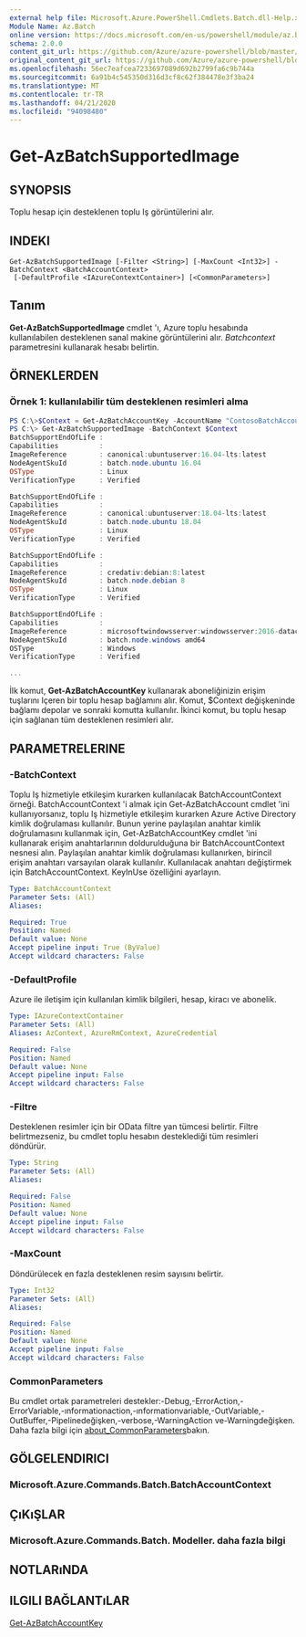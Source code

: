 ```yaml
---
external help file: Microsoft.Azure.PowerShell.Cmdlets.Batch.dll-Help.xml
Module Name: Az.Batch
online version: https://docs.microsoft.com/en-us/powershell/module/az.batch/get-azbatchsupportedimage.md
schema: 2.0.0
content_git_url: https://github.com/Azure/azure-powershell/blob/master/src/Batch/Batch/help/Get-AzBatchSupportedImage.md
original_content_git_url: https://github.com/Azure/azure-powershell/blob/master/src/Batch/Batch/help/Get-AzBatchSupportedImage.md
ms.openlocfilehash: 56ec7eafcea7233697089d692b2799fa6c9b744a
ms.sourcegitcommit: 6a91b4c545350d316d3cf8c62f384478e3f3ba24
ms.translationtype: MT
ms.contentlocale: tr-TR
ms.lasthandoff: 04/21/2020
ms.locfileid: "94098480"
---
```

# Get-AzBatchSupportedImage

## SYNOPSIS
Toplu hesap için desteklenen toplu Iş görüntülerini alır.

## INDEKI

```
Get-AzBatchSupportedImage [-Filter <String>] [-MaxCount <Int32>] -BatchContext <BatchAccountContext>
 [-DefaultProfile <IAzureContextContainer>] [<CommonParameters>]
```

## Tanım
**Get-AzBatchSupportedImage** cmdlet 'ı, Azure toplu hesabında kullanılabilen desteklenen sanal makine görüntülerini alır.
*Batchcontext* parametresini kullanarak hesabı belirtin.

## ÖRNEKLERDEN

### Örnek 1: kullanılabilir tüm desteklenen resimleri alma

```powershell
PS C:\>$Context = Get-AzBatchAccountKey -AccountName "ContosoBatchAccount"
PS C:\> Get-AzBatchSupportedImage -BatchContext $Context
BatchSupportEndOfLife :
Capabilities          :
ImageReference        : canonical:ubuntuserver:16.04-lts:latest
NodeAgentSkuId        : batch.node.ubuntu 16.04
OSType                : Linux
VerificationType      : Verified

BatchSupportEndOfLife :
Capabilities          :
ImageReference        : canonical:ubuntuserver:18.04-lts:latest
NodeAgentSkuId        : batch.node.ubuntu 18.04
OSType                : Linux
VerificationType      : Verified

BatchSupportEndOfLife :
Capabilities          :
ImageReference        : credativ:debian:8:latest
NodeAgentSkuId        : batch.node.debian 8
OSType                : Linux
VerificationType      : Verified

BatchSupportEndOfLife :
Capabilities          :
ImageReference        : microsoftwindowsserver:windowsserver:2016-datacenter:latest
NodeAgentSkuId        : batch.node.windows amd64
OSType                : Windows
VerificationType      : Verified

...
```

İlk komut, **Get-AzBatchAccountKey** kullanarak aboneliğinizin erişim tuşlarını Içeren bir toplu hesap bağlamını alır.
Komut, $Context değişkeninde bağlamı depolar ve sonraki komutta kullanılır.
İkinci komut, bu toplu hesap için sağlanan tüm desteklenen resimleri alır.

## PARAMETRELERINE

### -BatchContext
Toplu Iş hizmetiyle etkileşim kurarken kullanılacak BatchAccountContext örneği.
BatchAccountContext 'i almak için Get-AzBatchAccount cmdlet 'ini kullanıyorsanız, toplu Iş hizmetiyle etkileşim kurarken Azure Active Directory kimlik doğrulaması kullanılır.
Bunun yerine paylaşılan anahtar kimlik doğrulamasını kullanmak için, Get-AzBatchAccountKey cmdlet 'ini kullanarak erişim anahtarlarının doldurulduğuna bir BatchAccountContext nesnesi alın.
Paylaşılan anahtar kimlik doğrulaması kullanırken, birincil erişim anahtarı varsayılan olarak kullanılır.
Kullanılacak anahtarı değiştirmek için BatchAccountContext. KeyInUse özelliğini ayarlayın.

```yaml
Type: BatchAccountContext
Parameter Sets: (All)
Aliases:

Required: True
Position: Named
Default value: None
Accept pipeline input: True (ByValue)
Accept wildcard characters: False
```

### -DefaultProfile
Azure ile iletişim için kullanılan kimlik bilgileri, hesap, kiracı ve abonelik.

```yaml
Type: IAzureContextContainer
Parameter Sets: (All)
Aliases: AzContext, AzureRmContext, AzureCredential

Required: False
Position: Named
Default value: None
Accept pipeline input: False
Accept wildcard characters: False
```

### -Filtre
Desteklenen resimler için bir OData filtre yan tümcesi belirtir.
Filtre belirtmezseniz, bu cmdlet toplu hesabın desteklediği tüm resimleri döndürür.

```yaml
Type: String
Parameter Sets: (All)
Aliases:

Required: False
Position: Named
Default value: None
Accept pipeline input: False
Accept wildcard characters: False
```

### -MaxCount
Döndürülecek en fazla desteklenen resim sayısını belirtir.

```yaml
Type: Int32
Parameter Sets: (All)
Aliases:

Required: False
Position: Named
Default value: None
Accept pipeline input: False
Accept wildcard characters: False
```

### CommonParameters
Bu cmdlet ortak parametreleri destekler:-Debug,-ErrorAction,-ErrorVariable,-ınformationaction,-ınformationvariable,-OutVariable,-OutBuffer,-Pipelinedeğişken,-verbose,-WarningAction ve-Warningdeğişken. Daha fazla bilgi için [about_CommonParameters](http://go.microsoft.com/fwlink/?LinkID=113216)bakın.

## GÖLGELENDIRICI

### Microsoft.Azure.Commands.Batch.BatchAccountContext

## ÇıKıŞLAR

### Microsoft.Azure.Commands.Batch. Modeller. daha fazla bilgi

## NOTLARıNDA

## ILGILI BAĞLANTıLAR
[Get-AzBatchAccountKey](./Get-AzBatchAccountKey.md)